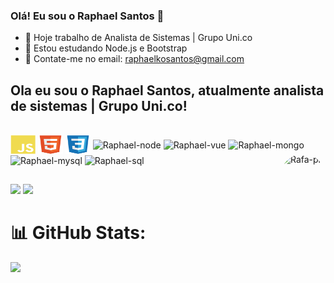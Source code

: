 ### Olá! Eu sou o Raphael Santos 👋

- 🔭 Hoje trabalho de Analista de Sistemas | Grupo Uni.co
- 🌱 Estou estudando Node.js e Bootstrap
- 💬 Contate-me no email: raphaelkosantos@gmail.com


## Ola eu sou o Raphael Santos, atualmente analista de sistemas | Grupo Uni.co!

 <div style="display: inline_block"><br>
  <img align="center" alt="Raphael-Js" height="30" width="40" src="https://raw.githubusercontent.com/devicons/devicon/master/icons/javascript/javascript-plain.svg">
  <img align="center" alt="Raphael-HTML" height="30" width="40" src="https://raw.githubusercontent.com/devicons/devicon/master/icons/html5/html5-original.svg">
  <img align="center" alt="Raphael-CSS" height="30" width="40" src="https://raw.githubusercontent.com/devicons/devicon/master/icons/css3/css3-original.svg">
  <img align="center" alt="Raphael-node" height="30" width="40" src="https://cdn.jsdelivr.net/gh/devicons/devicon/icons/nodejs/nodejs-original.svg">
  <img align="center" alt="Raphael-vue"  height="30" width="40" src="https://cdn.jsdelivr.net/gh/devicons/devicon/icons/vuejs/vuejs-original.svg" />
  <img align="center" alt="Raphael-mongo" height="30" width="40" src="https://cdn.jsdelivr.net/gh/devicons/devicon/icons/mongodb/mongodb-original-wordmark.svg" />     
  <img align="center" alt="Raphael-mysql" height="30" width="40" src="https://cdn.jsdelivr.net/gh/devicons/devicon/icons/mysql/mysql-original.svg" />
  <img align="center" alt="Raphael-sql" height="30" width="40" src="https://cdn.jsdelivr.net/gh/devicons/devicon/icons/microsoftsqlserver/microsoftsqlserver-plain.svg"/>   
  
  
   <img align="right" alt="Rafa-pic" height="150" style="border-radius:50px;" src="https://www.icegif.com/wp-content/uploads/2022/02/icegif-899.gif">

</div> 
  
  ##
 
<div> 
  <a href = "raphaelkosantos@gmail.com"><img src="https://img.shields.io/badge/-Gmail-%23333?style=for-the-badge&logo=gmail&logoColor=white" target="_blank"></a>
  <a href="https://www.linkedin.com/in/raphaelkosantos" target="_blank"><img src="https://img.shields.io/badge/-LinkedIn-%230077B5?style=for-the-badge&logo=linkedin&logoColor=white" target="_blank"></a>   
</div>

# 📊 GitHub Stats:

![](https://github-readme-streak-stats.herokuapp.com/?user=raphaelkosantos&theme=dark&hide_border=false)<br/>


